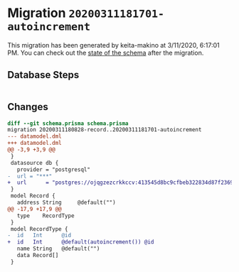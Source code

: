 # Migration `20200311181701-autoincrement`

This migration has been generated by keita-makino at 3/11/2020, 6:17:01 PM.
You can check out the [state of the schema](./schema.prisma) after the migration.

## Database Steps

```sql

```

## Changes

```diff
diff --git schema.prisma schema.prisma
migration 20200311180828-record..20200311181701-autoincrement
--- datamodel.dml
+++ datamodel.dml
@@ -3,9 +3,9 @@
 }
 datasource db {
   provider = "postgresql"
-  url = "***"
+  url      = "postgres://ojqgzezcrkkccv:413545d8bc9cfbeb322834d87f2369199c51d226e374dc06da6883681e1fa266@ec2-35-172-85-250.compute-1.amazonaws.com:5432/d23tt9hq4p0gh8"
 }
 model Record {
   address String     @default("")
@@ -17,9 +17,9 @@
   type    RecordType
 }
 model RecordType {
-  id   Int      @id
+  id   Int      @default(autoincrement()) @id
   name String   @default("")
   data Record[]
 }
```



